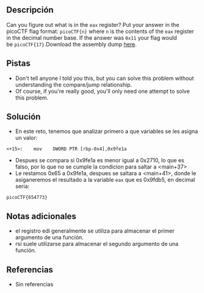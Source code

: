 ## Descripción
Can you figure out what is in the `eax` register? Put your answer in the picoCTF flag format: `picoCTF{n}` where `n` is the contents of the `eax` register in the decimal number base. If the answer was `0x11` your flag would be `picoCTF{17}`.Download the assembly dump [here](https://artifacts.picoctf.net/c/511/disassembler-dump0_d.txt).

## Pistas
- Don't tell anyone I told you this, but you can solve this problem without understanding the compare/jump relationship.
- Of course, if you're really good, you'll only need one attempt to solve this problem.

## Solución
- En este reto, tenemos que analizar primero a que variables se les asigna un valor:

```
<+15>:    mov    DWORD PTR [rbp-0x4],0x9fe1a
```

- Despues se compara si 0x9fe1a es menor igual a 0x2710, lo que es falso, por lo que no se cumple la condicion para saltar a <main+37>
- Le restamos 0x65 a 0x9fe1a, despues se saltara a <main+41>, donde le asiganeremos el resultado a la variable `eax` que es 0x9fdb5, en decimal seria:

```bash()
picoCTF{654773}
```

## Notas adicionales
- el registro edi generalmente se utiliza para almacenar el primer argumento de una función.
- rsi suele utilizarse para almacenar el segundo argumento de una función.

## Referencias 
- Sin referencias  
